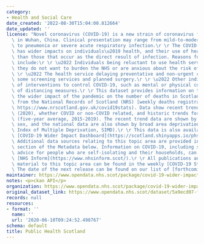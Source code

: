 ```yaml
---
category:
- Health and Social Care
date_created: '2022-08-30T15:04:00.812664'
date_updated: ''
license: "Novel coronavirus (COVID-19) is a new strain of coronavirus first identified\
  \ in Wuhan, China. Clinical presentation may range from mild-to-moderate illness\
  \ to pneumonia or severe acute respiratory infection.\r \r The COVID-19 pandemic\
  \ has wider impacts on individuals\u2019 health, and their use of healthcare services,\
  \ than those that occur as the direct result of infection. Reasons for this may\
  \ include:\r \r \u2022 Individuals being reluctant to use health services because\
  \ they do not want to burden the NHS or are anxious about the risk of infection.\r\
  \ \r \u2022 The health service delaying preventative and non-urgent care such as\
  \ some screening services and planned surgery.\r \r \u2022 Other indirect effects\
  \ of interventions to control COVID-19, such as mental or physical consequences\
  \ of distancing measures.\r \r This dataset provides information on trend data regarding\
  \ the wider impact of the pandemic on the number of deaths in Scotland, derived\
  \ from the National Records of Scotland (NRS) [weekly deaths registration data](\
  \ https://www.nrscotland.gov.uk/covid19stats). Data show recent trends in deaths\
  \ (2020), whether COVID or non-COVID related, and historic trends for comparison\
  \ (five-year average, 2015-2019). The recent trend data are shown by age group and\
  \ sex, and the national data are also shown by broad area deprivation category (Scottish\
  \ Index of Multiple Deprivation, SIMD).\r \r This data is also available on the\
  \ [COVID-19 Wider Impact Dashboard](https://scotland.shinyapps.io/phs-covid-wider-impact/).\r\
  \ Additional data sources relating to this topic area are provided in the Links\
  \ section of the Metadata below. Information on COVID-19, including stay at home\
  \ advice for people who are self-isolating and their households, can be found on\
  \ [NHS Inform](https://www.nhsinform.scot/).\r \r All publications and supporting\
  \ material to this topic area can be found in the weekly [COVID-19 Statistical Report](https://publichealthscotland.scot/publications/covid-19-statistical-report/).\
  \ The date of the next release can be found on our list of [forthcoming publications](https://publichealthscotland.scot/publications/forthcoming-publications/)."
maintainer: https://www.opendata.nhs.scot/package/covid-19-wider-impacts-deaths
notes: <p>ckan API</p>
organization: https://www.opendata.nhs.scot/package/covid-19-wider-impacts-deaths
original_dataset_link: https://www.opendata.nhs.scot/dataset/5a9ecd07-fcd0-433c-94be-771eb4e0a691/resource/98648584-4a34-4374-832c-d3f50b6edd80/download/deaths_hb_simd_20220830.csv
records: null
resources:
- format: ''
  name: ''
  url: '2020-06-10T09:24:52.498767'
schema: default
title: Public Health Scotland
---
```

